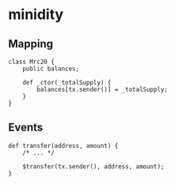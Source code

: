 minidity 
====

Mapping
----
```sol
class Mrc20 {
    public balances;

    def _ctor(_totalSupply) {
        balances[tx.sender()] = _totalSupply;
    }
}
```

Events
----
```sol
def transfer(address, amount) {
    /* ... */

    $transfer(tx.sender(), address, amount);
}
```